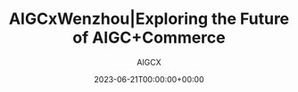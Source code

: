 ---
title: 'AIGCxWenzhou|Exploring the Future of AIGC+Commerce'
date: 2023-06-21T00:00:00+00:00
image_webp: images/blog/'0621.webp'
image: images/blog/'0621.jpg'
author: AIGCX
description: This is meta description
external_link: 'https://mp.weixin.qq.com/s/vzzbaAPov_lP0dt9ECclOg'
---